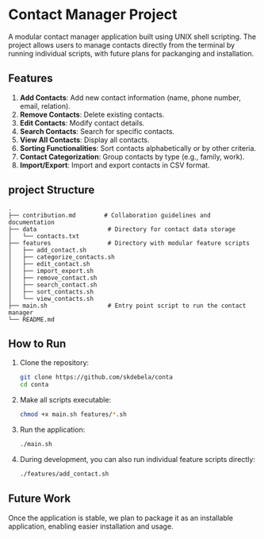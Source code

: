 # Contact Manager Project

A modular contact manager application built using UNIX shell scripting.
The project allows users to manage contacts directly from the terminal by running individual scripts, with future plans for packanging and installation.

## Features

1. **Add Contacts**: Add new contact information (name, phone number, email, relation).
1. **Remove Contacts**: Delete existing contacts.
1. **Edit Contacts**: Modify contact details.
1. **Search Contacts**: Search for specific contacts.
1. **View All Contacts**: Display all contacts.
1. **Sorting Functionalities**: Sort contacts alphabetically or by other criteria.
1. **Contact Categorization**: Group contacts by type (e.g., family, work).
1. **Import/Export**: Import and export contacts in CSV format.

## project Structure

```plaintext
.
├── contribution.md        # Collaboration guidelines and documentation
├── data                    # Directory for contact data storage                    
│   └── contacts.txt
├── features                # Directory with modular feature scripts
│   ├── add_contact.sh
│   ├── categorize_contacts.sh
│   ├── edit_contact.sh
│   ├── import_export.sh
│   ├── remove_contact.sh
│   ├── search_contact.sh
│   ├── sort_contacts.sh
│   └── view_contacts.sh
├── main.sh                 # Entry point script to run the contact manager
└── README.md
```

## How to Run

1. Clone the repository:

    ```bash
    git clone https://github.com/skdebela/conta
    cd conta
    ```

1. Make all scripts executable:

    ```bash
    chmod +x main.sh features/*.sh
    ```

1. Run the application:

    ```bash
    ./main.sh
    ```

1. During development, you can also run individual feature scripts directly:

    ```bash
    ./features/add_contact.sh
    ```

## Future Work

Once the application is stable, we plan to package it as an installable application, enabling easier installation and usage.

